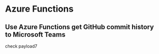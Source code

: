 # Azure Functions
## Use Azure Functions get GitHub commit history to Microsoft Teams
check payload7

